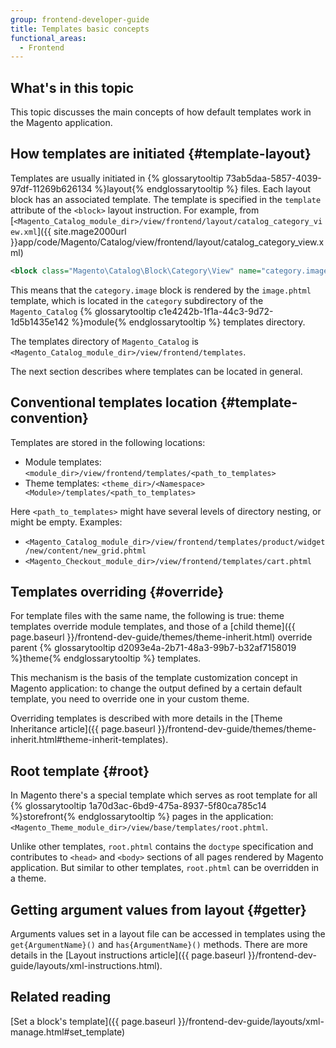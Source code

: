 ```yaml
---
group: frontend-developer-guide
title: Templates basic concepts
functional_areas:
  - Frontend
---
```


## What's in this topic

This topic discusses the main concepts of how default templates work in the Magento application. 

## How templates are initiated {#template-layout}

Templates are usually initiated in {% glossarytooltip 73ab5daa-5857-4039-97df-11269b626134 %}layout{% endglossarytooltip %} files.
Each layout block has an associated template. 
The template is specified in the `template` attribute of the `<block>` layout instruction. 
For example, from [`<Magento_Catalog_module_dir>/view/frontend/layout/catalog_category_view.xml`]({{ site.mage2000url }}app/code/Magento/Catalog/view/frontend/layout/catalog_category_view.xml)

```xml
<block class="Magento\Catalog\Block\Category\View" name="category.image" template="Magento_Catalog::category/image.phtml"/>
```

This means that the `category.image` block is rendered by the `image.phtml` template, which is located in the `category` subdirectory of the `Magento_Catalog` {% glossarytooltip c1e4242b-1f1a-44c3-9d72-1d5b1435e142 %}module{% endglossarytooltip %} templates directory.

The templates directory of `Magento_Catalog` is `<Magento_Catalog_module_dir>/view/frontend/templates`.

The next section describes where templates can be located in general.

## Conventional templates location {#template-convention} 

Templates are stored in the following locations:

* Module templates: `<module_dir>/view/frontend/templates/<path_to_templates>`
* Theme templates: `<theme_dir>/<Namespace><Module>/templates/<path_to_templates>`

Here `<path_to_templates>` might have several levels of directory nesting, or might be empty. Examples:

* `<Magento_Catalog_module_dir>/view/frontend/templates/product/widget/new/content/new_grid.phtml`
* `<Magento_Checkout_module_dir>/view/frontend/templates/cart.phtml`

## Templates overriding {#override}

For template files with the same name, the following is true: 
theme templates override module templates, and those of a [child theme]({{ page.baseurl }}/frontend-dev-guide/themes/theme-inherit.html) override parent {% glossarytooltip d2093e4a-2b71-48a3-99b7-b32af7158019 %}theme{% endglossarytooltip %} templates.

This mechanism is the basis of the template customization concept in Magento application: to change the output defined by a certain default template, you need to override one in your custom theme.

Overriding templates is described with more details in the [Theme Inheritance article]({{ page.baseurl }}/frontend-dev-guide/themes/theme-inherit.html#theme-inherit-templates).

## Root template {#root}

In Magento there's a special template which serves as root template for all {% glossarytooltip 1a70d3ac-6bd9-475a-8937-5f80ca785c14 %}storefront{% endglossarytooltip %} pages in the application: `<Magento_Theme_module_dir>/view/base/templates/root.phtml`.

Unlike other templates, `root.phtml` contains the `doctype` specification and contributes to `<head>` and `<body>` sections of all pages rendered by Magento application. But similar to other templates, `root.phtml` can be overridden in a theme. 

## Getting argument values from layout {#getter}

Arguments values set in a layout file can be accessed in templates using the `get{ArgumentName}()` and `has{ArgumentName}()` methods. There are more details in the [Layout instructions article]({{ page.baseurl }}/frontend-dev-guide/layouts/xml-instructions.html).

## Related reading

[Set a block's template]({{ page.baseurl }}/frontend-dev-guide/layouts/xml-manage.html#set_template)
